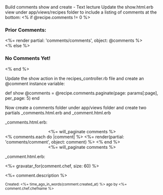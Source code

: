 Build comments show and create - Text lecture
Update the show.html.erb view under app/views/recipes folder to include a listing of comments at the bottom:
<% if @recipe.comments != 0 %>
  <div class="row">
    <div class="col-md-8 col-md-offset-2">
      <h3>Prior Comments: </h3>
        <div id="messages">
          <%= render partial: 'comments/comments', object: @comments %>
        </div>
    </div>
  </div>
<% else %>
  <div class="row">
    <div class="col-md-8 col-md-offset-2">
      <h3>No Comments Yet!</h3>
    </div>
  </div>
<% end %>

Update the show action in the recipes_controller.rb file and create an @comment instance variable:

  def show
    @comments = @recipe.comments.paginate(page: params[:page], 
                                                per_page: 5)
  end

Now create a comments folder under app/views folder and create two partials _comments.html.erb and _comment.html.erb

_comments.html.erb:
<div align="center">
  <%= will_paginate comments %>
</div>
<% comments.each do |comment| %>
  <%= render(partial: 'comments/comment', object: comment) %>
<% end %>
<div align="center">
  <%= will_paginate comments %>
</div>

_comment.html.erb:
<div class="row">
  <div class="col-md-2">
    <section class="chef_info center">
      <%= gravatar_for(comment.chef, size: 60) %>
    </section>
  </div>
  <div class="col-md-8 well">
    <p><%= comment.description %></p>
    <p>
      <span class="quiet"><small>Created: 
                          <%= time_ago_in_words(comment.created_at) %> ago by 
                          <%= comment.chef.chefname %></small></span>
    </p>
  </div>
</div>